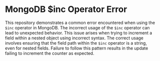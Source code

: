 # MongoDB $inc Operator Error
This repository demonstrates a common error encountered when using the `$inc` operator in MongoDB.
The incorrect usage of the `$inc` operator can lead to unexpected behavior. This issue arises when trying to increment a field within a nested object using incorrect syntax.
The correct usage involves ensuring that the field path within the `$inc` operator is a string, even for nested fields.  Failure to follow this pattern results in the update failing to increment the counter as expected. 